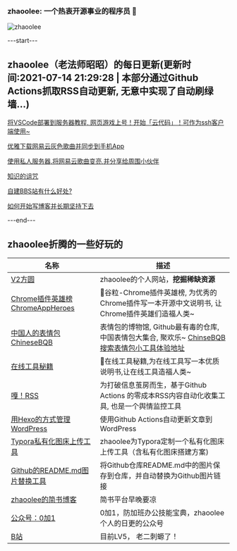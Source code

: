 ### zhaoolee: 一个热衷开源事业的程序员 👋

![zhaoolee](https://github-readme-stats.vercel.app/api?username=zhaoolee&show_icons=true)

---start---

## zhaoolee（老法师昭昭）的每日更新(更新时间:2021-07-14 21:29:28 | 本部分通过Github Actions抓取RSS自动更新, 无意中实现了自动刷绿墙...)

[将VSCode部署到服务器教程, 网页游戏上号！开始「云代码」！可作为ssh客户端使用~](https://v2fy.com/p/2021-07-12-vscode-1626075074000/)

[优雅下载网易云灰色歌曲并同步到手机App](https://v2fy.com/p/2021-07-10-music-1625897899000/)

[使用私人服务器,将网易云歌曲变亮,并分享给周围小伙伴](https://v2fy.com/p/2021-07-07-net-server-1625654857000/)

[知识的诅咒](https://fangyuanxiaozhan.com/p/2021-06-22-18-14-12-know/)

[自建BBS站有什么好处?](https://fangyuanxiaozhan.com/p/2021-06-22-18-08-34-bbs/)

[如何开始写博客并长期坚持下去](https://fangyuanxiaozhan.com/p/2021-06-11-10-24-39-blog/)

---end---


## zhaoolee折腾的一些好玩的

| 名称 |  描述   |
| ---    | --- |
| [V2方圆](https://v2fy.com)  | zhaoolee的个人网站，**挖掘稀缺资源** |
| [Chrome插件英雄榜 ChromeAppHeroes](https://github.com/zhaoolee/ChromeAppHeroes) | 🌈谷粒-Chrome插件英雄榜, 为优秀的Chrome插件写一本开源中文说明书, 让Chrome插件英雄们造福人类~ |
| [中国人的表情包 ChineseBQB](https://github.com/zhaoolee/ChineseBQB) | 表情包的博物馆, Github最有毒的仓库, 中国表情包大集合, 聚欢乐~ [ChinseBQB搜索表情包小工具体验地址](https://www.v2fy.com/asset/0i/ChineseBQB/) |
| [在线工具秘籍](https://github.com/zhaoolee/OnlineToolsBook) |  🍭在线工具秘籍,为在线工具写一本优质说明书,让在线工具造福人类~ |
| [嘎！RSS](https://github.com/zhaoolee/garss)  |  为打破信息茧房而生，基于Github Actions 的零成本RSS内容自动化收集工具, 也是一个舆情监控工具  |
| [用Hexo的方式管理WordPress](https://github.com/zhaoolee/WordPressXMLRPCTools)  | 使用Github Actions自动更新文章到WordPress  |
| [Typora私有化图床上传工具](https://github.com/zhaoolee/EasyTypora)  |  zhaoolee为Typora定制一个私有化图床上传工具（含私有化图床搭建方案) |
| [Github的README.md图片替换工具](https://github.com/zhaoolee/replace_readme_md_image) |  将Github仓库README.md中的图片保存到仓库，并自动替换为Github图片链接  |
| [zhaoolee的简书博客](https://www.jianshu.com/u/c5d047065c42) | 简书平台早晚要凉 |
| [公众号：0加1](https://www.v2fy.com/asset/0i/jikemiji/jikemiji-md/public.assets/0add1.png)  |  0加1，防加班办公技能宝典，zhaoolee个人的日更的公众号 |
| [B站](https://space.bilibili.com/9116631)  | 目前LV5， 老二刺螈了！  |




